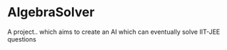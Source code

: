 # AlgebraSolver
A project.. which aims to create an AI which can eventually solve IIT-JEE questions
